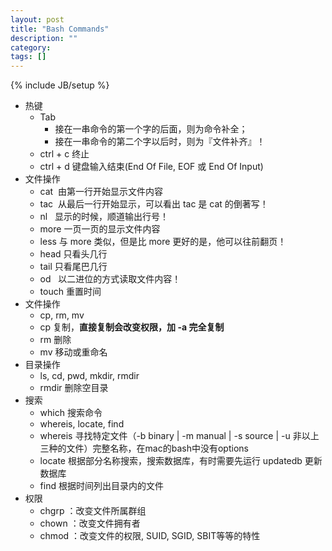 ```yaml
---
layout: post
title: "Bash Commands"
description: ""
category:
tags: []
---
```

{% include JB/setup %}

* 热键
    * Tab
        * 接在一串命令的第一个字的后面，则为命令补全；
        * 接在一串命令的第二个字以后时，则为『文件补齐』！
    * ctrl + c 终止
    * ctrl + d 键盘输入结束(End Of File, EOF 或 End Of Input)
* 文件操作
    * cat  由第一行开始显示文件内容
    * tac  从最后一行开始显示，可以看出 tac 是 cat 的倒著写！
    * nl   显示的时候，顺道输出行号！
    * more 一页一页的显示文件内容
    * less 与 more 类似，但是比 more 更好的是，他可以往前翻页！
    * head 只看头几行
    * tail 只看尾巴几行
    * od   以二进位的方式读取文件内容！
    * touch 重置时间
* 文件操作
    * cp, rm, mv
    * cp 复制，**直接复制会改变权限，加 -a 完全复制**
    * rm 删除
    * mv 移动或重命名
* 目录操作
    * ls, cd, pwd, mkdir, rmdir
    * rmdir 删除空目录
* 搜索
    * which 搜索命令
    * whereis, locate, find
    * whereis 寻找特定文件（-b binary | -m manual | -s source | -u 非以上三种的文件）完整名称，在mac的bash中没有options
    * locate 根据部分名称搜索，搜索数据库，有时需要先运行 updatedb 更新数据库
    * find 根据时间列出目录内的文件
* 权限
    * chgrp ：改变文件所属群组
    * chown ：改变文件拥有者
    * chmod ：改变文件的权限, SUID, SGID, SBIT等等的特性
